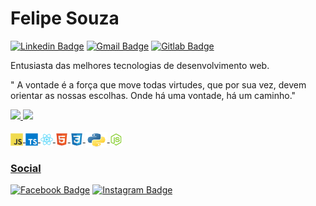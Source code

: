 # Felipe Souza 


[![Linkedin Badge](https://img.shields.io/badge/-Felipe%20Souza-434C5E?style=flat-square&logo=Linkedin&logoColor=white&link=https://www.linkedin.com/in/fbsdsgn/)](https://www.linkedin.com/in/fbsdsgn/) 
[![Gmail Badge](https://img.shields.io/badge/-felipesouzadsgn@gmail.com-434C5E?style=flat-square&logo=Gmail&logoColor=white&link=mailto:felipesouzadsgn@gmail.com)](mailto:diego.schell.f@gmail.com)
[![Gitlab Badge](https://img.shields.io/badge/-@felipesouzadsgn-434C5E?style=flat-square&logo=Gitlab&logoColor=white&link=https://gitlab.com/felipesouzadsgn)](https://gitlab.com/felipesouzadsgn)

Entusiasta das melhores tecnologias de desenvolvimento web.

" A vontade é a força que move todas virtudes, que por sua vez, devem orientar as nossas escolhas. Onde há uma vontade, há um caminho."

 <div>
  <a href="https://github.com/felipesouzadsgn">
  <img height="180em" src="https://github-readme-stats.vercel.app/api?username=felipesouzadsgn&show_icons=true&theme=nord&include_all_commits=true&count_private=true"/>
  <img height="180em" src="https://github-readme-stats.vercel.app/api/top-langs/?username=felipesouzadsgn&layout=compact&langs_count=7&theme=nord"/>
</div>
<div style="display: inline_block"><br>
  <img align="center" alt="Fe-Js" height="20" width="20" src="https://raw.githubusercontent.com/devicons/devicon/master/icons/javascript/javascript-original.svg">
  <img align="center" alt="Fe-Ts" height="20" width="20" src="https://raw.githubusercontent.com/devicons/devicon/master/icons/typescript/typescript-original.svg">
  <img align="center" alt="Fe-React" height="20" width="20" src="https://raw.githubusercontent.com/devicons/devicon/master/icons/react/react-original.svg">
  <img align="center" alt="Fe-HTML" height="20" width="20" src="https://raw.githubusercontent.com/devicons/devicon/master/icons/html5/html5-original.svg">
  <img align="center" alt="Fe-CSS" height="20" width="20" src="https://raw.githubusercontent.com/devicons/devicon/master/icons/css3/css3-original.svg">
  <img align="center" alt="Fe-Python" height="25" width="35" src="https://raw.githubusercontent.com/devicons/devicon/master/icons/python/python-original.svg">
  <img align="center" alt="Fe-CSS" height="20" width="20" src="https://raw.githubusercontent.com/devicons/devicon/master/icons/nodejs/nodejs-original.svg">
</div>

### Social

[![Facebook Badge](https://img.shields.io/badge/-@felipesouzadsgn-434C5E?style=flat-square&logo=Facebook&logoColor=white&link=https://www.facebook.com/felipesouzadsgn/)](https://www.facebook.com/felipesouzadsgn/)
[![Instagram Badge](https://img.shields.io/badge/-@fbsdsgn-434C5E?style=flat-square&logo=Instagram&logoColor=white&link=https://www.instagram.com/felipesouzadsgn/)](https://www.instagram.com/felipesouzadsgn/)
